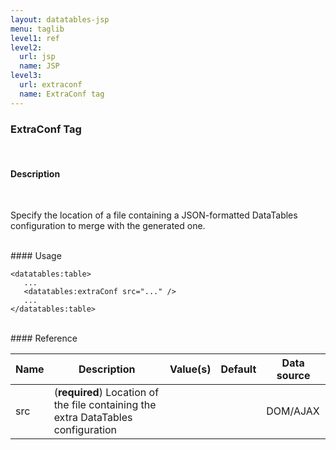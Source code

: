 ```yaml
---
layout: datatables-jsp
menu: taglib
level1: ref
level2:
  url: jsp
  name: JSP
level3:
  url: extraconf
  name: ExtraConf tag
---
```


### ExtraConf Tag
<br />

#### Description
<br />

Specify the location of a file containing a JSON-formatted DataTables configuration to merge with the generated one.

<br />
#### Usage

    <datatables:table>
       ...
       <datatables:extraConf src="..." />
       ...
    </datatables:table>

<br />
#### Reference

<table id="tableReference" class="table table-striped table-bordered">
  <thead>
    <tr>
      <th>Name</th>
      <th>Description</th>
      <th>Value(s)</th>
      <th>Default</th>
      <th>Data source</th>
    </tr>
  </thead>
  <tbody>
  <tr>
    <td>src</td>
    <td>(<strong>required</strong>) Location of the file containing the extra DataTables configuration</td>
    <td></td>
    <td></td>
    <td>DOM/AJAX</td>
  </tr>
  </tbody>
</table>

<link rel="stylesheet" href="//ajax.aspnetcdn.com/ajax/jquery.dataTables/1.9.4/css/jquery.dataTables.css" />
<script src="http://ajax.aspnetcdn.com/ajax/jquery.dataTables/1.9.4/jquery.dataTables.min.js">
</script>
<script src="/assets/js/site_reference.js">
</script>